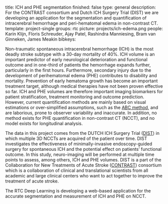 title: ICH and PHE segmentation
finished: false
type: general
description: For the CONTRAST consortium and Dutch ICH Surgery Trial (DIST) we are developing an application for the segmentation and quantification of intracerebral hemorrhage and peri-hematomal edema in non-contrast CT.
template: project-single
groups: rtc
picture: projects/ich-edema.png
people: Karin Klijn, Floris Schreuder, Ajay Patel, Rashindra Manniesing, Bram van Ginneken, James Meakin
bibkeys: 

Non-traumatic spontaneous intracerebral hemorrhage (ICH) is the most deadly stroke subtype with a 30-day mortality of 40%. ICH volume is an important predictor of early neurological deterioration and functional outcome and in one-third of patients the hemorrhage expands further, particularly in the first hours. Furthermore, secondary injury due to the development of perihematomal edema (PHE) contributes to disability and mortality. Prevention of early hematoma growth has become an important treatment target, although medical therapies have not been proven effective so far. ICH and PHE volumes are therefore important imaging biomarkers for patient stratification, treatment monitoring and outcome prediction. However, current quantification methods are mainly based on visual estimations or over-simplified assumptions, such as the [ABC method](https://www.ahajournals.org/doi/full/10.1161/01.str.27.8.1304), and are laborious, prone to observer variability and inaccurate. In addition, no method exists for PHE quantification in non-contrast CT (NCCT), and no model exists for longitudinal analysis.
<br>

The data in this project comes from the DUTCH ICH Surgery Trial ([DIST]( https://www.dutch-ich.nl/)) in which multiple 3D NCCTs are acquired of the patient over time. DIST investigates the effectiveness of minimally-invasive endoscopy-guided surgery for spontaneous ICH and the potential effect on patients’ functional outcome. In this study, neuro-imaging will be performed at multiple time points to assess, among others, ICH and PHE volumes. DIST is a part of the Collaboration for New Treatments of Acute Stroke ([CONTRAST](https://www.contrast-consortium.nl)) consortium which is a collaboration of clinical and translational scientists from all academic and large clinical centers who want to act together to improve the treatment of acute stroke.
<br>

The RTC Deep Learning is developing a web-based application for the accurate segmentation and measurement of ICH and PHE on NCCT.
